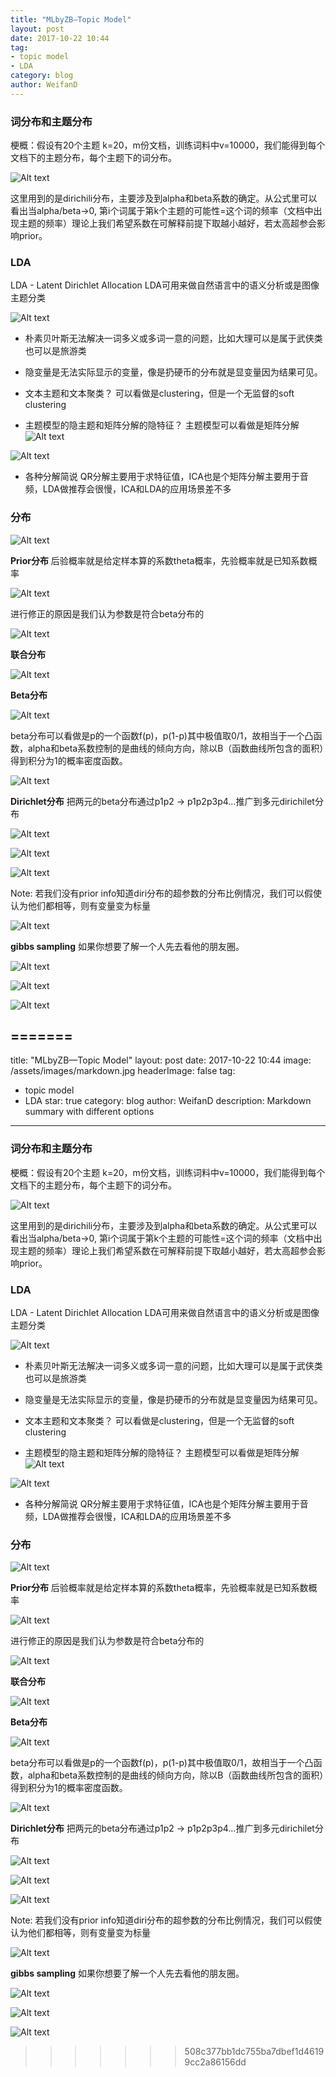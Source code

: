 ```yaml
---
title: "MLbyZB—Topic Model"
layout: post
date: 2017-10-22 10:44
tag:
- topic model
- LDA
category: blog
author: WeifanD
---
```


### 词分布和主题分布
梗概：假设有20个主题 k=20，m份文档，训练词料中v=10000，我们能得到每个文档下的主题分布，每个主题下的词分布。

![Alt text](/assets/images/1507551314974.png)

这里用到的是dirichili分布，主要涉及到alpha和beta系数的确定。从公式里可以看出当alpha/beta->0, 第i个词属于第k个主题的可能性=这个词的频率（文档中出现主题的频率）理论上我们希望系数在可解释前提下取越小越好，若太高超参会影响prior。

### LDA
LDA - Latent Dirichlet Allocation
LDA可用来做自然语言中的语义分析或是图像主题分类

![Alt text](/assets/images/1507617311501.png)

- 朴素贝叶斯无法解决一词多义或多词一意的问题，比如大理可以是属于武侠类也可以是旅游类

- 隐变量是无法实际显示的变量，像是扔硬币的分布就是显变量因为结果可见。

- 文本主题和文本聚类？
可以看做是clustering，但是一个无监督的soft clustering

- 主题模型的隐主题和矩阵分解的隐特征？
主题模型可以看做是矩阵分解
![Alt text](/assets/images/1507616621373.png)

![Alt text](/assets/images/1507616650633.png)

- 各种分解简说
QR分解主要用于求特征值，ICA也是个矩阵分解主要用于音频，LDA做推荐会很慢，ICA和LDA的应用场景差不多

### 分布

![Alt text](/assets/images/1507616716008.png)

**Prior分布**
后验概率就是给定样本算的系数theta概率，先验概率就是已知系数概率

![Alt text](/assets/images/1507616818577.png)

进行修正的原因是我们认为参数是符合beta分布的

![Alt text](/assets/images/1507616793650.png)

**联合分布**

![Alt text](/assets/images/1507617371906.png)

**Beta分布**

![Alt text](/assets/images/1507616839091.png)

beta分布可以看做是p的一个函数f(p)，p(1-p)其中极值取0/1，故相当于一个凸函数，alpha和beta系数控制的是曲线的倾向方向，除以B（函数曲线所包含的面积）得到积分为1的概率密度函数。

![Alt text](/assets/images/1507616603775.png)


**Dirichlet分布**
把两元的beta分布通过p1p2 -> p1p2p3p4...推广到多元dirichilet分布

![Alt text](/assets/images/1507617051332.png)

![Alt text](/assets/images/1507617350324.png)

![Alt text](/assets/images/1507616984794.png)

Note: 若我们没有prior info知道diri分布的超参数的分布比例情况，我们可以假使认为他们都相等，则有变量变为标量

![Alt text](/assets/images/1507617021825.png)

**gibbs sampling**
如果你想要了解一个人先去看他的朋友圈。

![Alt text](/assets/images/1507616958239.png)

![Alt text](/assets/images/1507617272240.png)

![Alt text](/assets/images/1507617293810.png)

=======
---
title: "MLbyZB—Topic Model"
layout: post
date: 2017-10-22 10:44
image: /assets/images/markdown.jpg
headerImage: false
tag:
- topic model
- LDA
star: true
category: blog
author: WeifanD
description: Markdown summary with different options
---

### 词分布和主题分布
梗概：假设有20个主题 k=20，m份文档，训练词料中v=10000，我们能得到每个文档下的主题分布，每个主题下的词分布。

![Alt text](/assets/images/1507551314974.png)

这里用到的是dirichili分布，主要涉及到alpha和beta系数的确定。从公式里可以看出当alpha/beta->0, 第i个词属于第k个主题的可能性=这个词的频率（文档中出现主题的频率）理论上我们希望系数在可解释前提下取越小越好，若太高超参会影响prior。

### LDA
LDA - Latent Dirichlet Allocation
LDA可用来做自然语言中的语义分析或是图像主题分类

![Alt text](/assets/images/1507617311501.png)

- 朴素贝叶斯无法解决一词多义或多词一意的问题，比如大理可以是属于武侠类也可以是旅游类

- 隐变量是无法实际显示的变量，像是扔硬币的分布就是显变量因为结果可见。

- 文本主题和文本聚类？
可以看做是clustering，但是一个无监督的soft clustering

- 主题模型的隐主题和矩阵分解的隐特征？
主题模型可以看做是矩阵分解
![Alt text](/assets/images/1507616621373.png)

![Alt text](/assets/images/1507616650633.png)

- 各种分解简说
QR分解主要用于求特征值，ICA也是个矩阵分解主要用于音频，LDA做推荐会很慢，ICA和LDA的应用场景差不多

### 分布

![Alt text](/assets/images/1507616716008.png)

**Prior分布**
后验概率就是给定样本算的系数theta概率，先验概率就是已知系数概率

![Alt text](/assets/images/1507616818577.png)

进行修正的原因是我们认为参数是符合beta分布的

![Alt text](/assets/images/1507616793650.png)

**联合分布**

![Alt text](/assets/images/1507617371906.png)

**Beta分布**

![Alt text](/assets/images/1507616839091.png)

beta分布可以看做是p的一个函数f(p)，p(1-p)其中极值取0/1，故相当于一个凸函数，alpha和beta系数控制的是曲线的倾向方向，除以B（函数曲线所包含的面积）得到积分为1的概率密度函数。

![Alt text](/assets/images/1507616603775.png)


**Dirichlet分布**
把两元的beta分布通过p1p2 -> p1p2p3p4...推广到多元dirichilet分布

![Alt text](/assets/images/1507617051332.png)

![Alt text](/assets/images/1507617350324.png)

![Alt text](/assets/images/1507616984794.png)

Note: 若我们没有prior info知道diri分布的超参数的分布比例情况，我们可以假使认为他们都相等，则有变量变为标量

![Alt text](/assets/images/1507617021825.png)

**gibbs sampling**
如果你想要了解一个人先去看他的朋友圈。

![Alt text](/assets/images/1507616958239.png)

![Alt text](/assets/images/1507617272240.png)

![Alt text](/assets/images/1507617293810.png)

>>>>>>> 508c377bb1dc755ba7dbef1d46199cc2a86156dd
